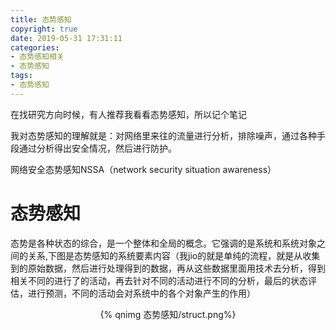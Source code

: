 ```yaml
---
title: 态势感知
copyright: true
date: 2019-05-31 17:31:11
categories:
- 态势感知相关
- 态势感知
tags:
- 态势感知
---
```


在找研究方向时候，有人推荐我看看态势感知，所以记个笔记

我对态势感知的理解就是：对网络里来往的流量进行分析，排除噪声，通过各种手段通过分析得出安全情况，然后进行防护。

网络安全态势感知NSSA（network security situation awareness）
<!--more-->

# 态势感知

 态势是各种状态的综合，是一个整体和全局的概念。它强调的是系统和系统对象之间的关系,下图是态势感知的系统要素内容（我jio的就是单纯的流程，就是从收集到的原始数据，然后进行处理得到的数据，再从这些数据里面用技术去分析，得到相关不同的进行了的活动，再去针对不同的活动进行不同的分析，最后的状态评估，进行预测，不同的活动会对系统中的各个对象产生的作用）

<center>{% qnimg 态势感知/struct.png%}</center>


